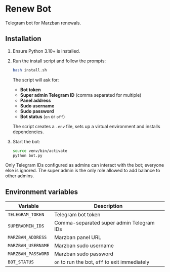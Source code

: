 # Renew Bot

Telegram bot for Marzban renewals.

## Installation

1. Ensure Python 3.10+ is installed.
2. Run the install script and follow the prompts:
   ```bash
   bash install.sh
   ```
   The script will ask for:
   - **Bot token**
   - **Super admin Telegram ID** (comma separated for multiple)
   - **Panel address**
   - **Sudo username**
   - **Sudo password**
   - **Bot status** (`on` or `off`)

   The script creates a `.env` file, sets up a virtual environment and installs dependencies.
3. Start the bot:
   ```bash
   source venv/bin/activate
   python bot.py
   ```

Only Telegram IDs configured as admins can interact with the bot; everyone else is ignored. The super admin is the only role allowed to add balance to other admins.

## Environment variables

| Variable | Description |
|----------|-------------|
| `TELEGRAM_TOKEN` | Telegram bot token |
| `SUPERADMIN_IDS` | Comma-separated super admin Telegram IDs |
| `MARZBAN_ADDRESS` | Marzban panel URL |
| `MARZBAN_USERNAME` | Marzban sudo username |
| `MARZBAN_PASSWORD` | Marzban sudo password |
| `BOT_STATUS` | `on` to run the bot, `off` to exit immediately |
